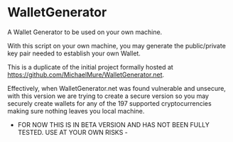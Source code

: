 # WalletGenerator
A Wallet Generator to be used on your own machine.


With this script on your own machine, you may generate the public/private key pair needed to establish your own Wallet.

This is a duplicate of the initial project formally hosted at https://github.com/MichaelMure/WalletGenerator.net.

Effectively, when WalletGenerator.net was found vulnerable and unsecure, with this version we are trying to create a secure version so you may securely create wallets for any of the 197 supported cryptocurrencies making sure nothing leaves you local machine.


- FOR NOW THIS IS IN BETA VERSION AND HAS NOT BEEN FULLY TESTED. USE AT YOUR OWN RISKS -
